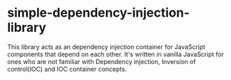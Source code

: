 # simple-dependency-injection-library
This library acts as an dependency injection container for JavaScript components that depend on each other.
It's written in vanilla JavaScript for ones who are not familiar with Dependency injection, Inversion of control(IOC) and IOC container concepts.
